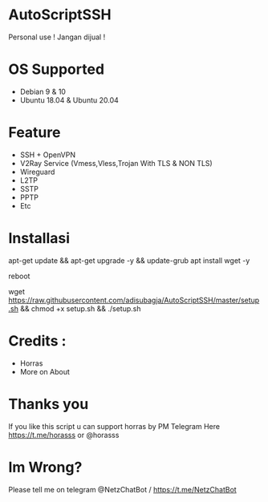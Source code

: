 # AutoScriptSSH
Personal use !
Jangan dijual !

# OS Supported
- Debian 9 & 10
- Ubuntu 18.04 & Ubuntu 20.04

# Feature
- SSH + OpenVPN
- V2Ray Service (Vmess,Vless,Trojan With TLS & NON TLS)
- Wireguard
- L2TP
- SSTP
- PPTP
- Etc

# Installasi
apt-get update && apt-get upgrade -y && update-grub
apt install wget -y

reboot

wget https://raw.githubusercontent.com/adisubagja/AutoScriptSSH/master/setup.sh && chmod +x setup.sh && ./setup.sh

# Credits :
- Horras
- More on About

# Thanks you

If you like this script u can support horras by PM Telegram Here 
https://t.me/horasss or @horasss

# Im Wrong?
Please tell me on telegram @NetzChatBot / https://t.me/NetzChatBot
